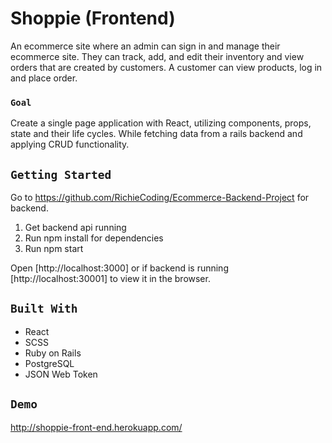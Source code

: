 # Shoppie (Frontend)

An ecommerce site where an admin can sign in and manage their ecommerce site. They can track, add, and edit their inventory and view orders that are created by customers. A customer can view products, log in and place order.

### `Goal`

Create a single page application with React, utilizing components, props, state and their life cycles. While fetching data from a rails backend and applying CRUD functionality.

## `Getting Started`

Go to https://github.com/RichieCoding/Ecommerce-Backend-Project for backend.

1. Get backend api running
2. Run npm install for dependencies
3. Run npm start 

Open [http://localhost:3000] or if backend is running [http://localhost:30001] to view it in the browser.

## `Built With`

* React
* SCSS
* Ruby on Rails 
* PostgreSQL
* JSON Web Token

## `Demo`

http://shoppie-front-end.herokuapp.com/
